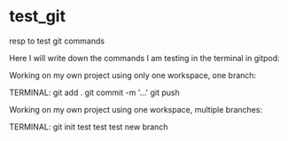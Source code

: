 # test_git
resp to test git commands

Here I will write down the commands I am testing in the terminal in gitpod:

Working on my own project using only one workspace, one branch:

TERMINAL:
git add .
git commit -m '...'
git push


Working on my own project using one workspace, multiple branches:

TERMINAL:
git init
test
test
test new branch
